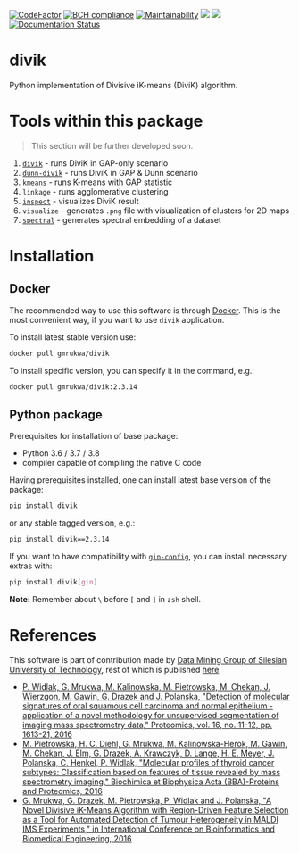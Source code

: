 [![CodeFactor](https://www.codefactor.io/repository/github/gmrukwa/divik/badge)](https://www.codefactor.io/repository/github/gmrukwa/divik)
[![BCH compliance](https://bettercodehub.com/edge/badge/gmrukwa/divik?branch=master)](https://bettercodehub.com/)
[![Maintainability](https://api.codeclimate.com/v1/badges/4cf5d42d0a0076c38445/maintainability)](https://codeclimate.com/github/gmrukwa/divik/maintainability)
![](https://github.com/gmrukwa/divik/workflows/Build%20and%20push%20deployment%20images/badge.svg)
![](https://github.com/gmrukwa/divik/workflows/Run%20unit%20tests/badge.svg)
[![Documentation Status](https://readthedocs.org/projects/divik/badge/?version=latest)](https://divik.readthedocs.io/en/latest/?badge=latest)

# divik

Python implementation of Divisive iK-means (DiviK) algorithm.

# Tools within this package

> This section will be further developed soon.

1) [`divik`](divik/_cli/divik.md) - runs DiviK in GAP-only scenario
2) [`dunn-divik`](dunn-divik/_cli/dunn-divik.md) - runs DiviK in GAP & Dunn scenario
2) [`kmeans`](divik/_cli/auto_kmeans.md) - runs K-means with GAP statistic
3) `linkage` - runs agglomerative clustering
4) [`inspect`](divik/_cli/inspect.md) - visualizes DiviK result
5) `visualize` - generates `.png` file with visualization of clusters for 2D
maps
6) [`spectral`](divik/_cli/spectral.md) - generates spectral embedding of a
dataset

# Installation

## Docker

The recommended way to use this software is through
[Docker](https://www.docker.com/). This is the most convenient way, if you want
to use `divik` application.

To install latest stable version use:

```bash
docker pull gmrukwa/divik
```

To install specific version, you can specify it in the command, e.g.:

```bash
docker pull gmrukwa/divik:2.3.14
```

## Python package

Prerequisites for installation of base package:

- Python 3.6 / 3.7 / 3.8
- compiler capable of compiling the native C code

Having prerequisites installed, one can install latest base version of the
package:

```bash
pip install divik
```

or any stable tagged version, e.g.:

```bash
pip install divik==2.3.14
```

If you want to have compatibility with
[`gin-config`](https://github.com/google/gin-config), you can install
necessary extras with:

```bash
pip install divik[gin]
```

**Note:** Remember about `\` before `[` and `]` in `zsh` shell.

# References

This software is part of contribution made by [Data Mining Group of Silesian
University of Technology](http://www.zaed.polsl.pl/), rest of which is
published [here](https://github.com/ZAEDPolSl).

+ [P. Widlak, G. Mrukwa, M. Kalinowska, M. Pietrowska, M. Chekan, J. Wierzgon, M.
Gawin, G. Drazek and J. Polanska, "Detection of molecular signatures of oral
squamous cell carcinoma and normal epithelium - application of a novel
methodology for unsupervised segmentation of imaging mass spectrometry data,"
Proteomics, vol. 16, no. 11-12, pp. 1613-21, 2016][1]
+ [M. Pietrowska, H. C. Diehl, G. Mrukwa, M. Kalinowska-Herok, M. Gawin, M.
Chekan, J. Elm, G. Drazek, A. Krawczyk, D. Lange, H. E. Meyer, J. Polanska, C.
Henkel, P. Widlak, "Molecular profiles of thyroid cancer subtypes:
Classification based on features of tissue revealed by mass spectrometry
imaging," Biochimica et Biophysica Acta (BBA)-Proteins and Proteomics, 2016][2]
+ [G. Mrukwa, G. Drazek, M. Pietrowska, P. Widlak and J. Polanska, "A Novel
Divisive iK-Means Algorithm with Region-Driven Feature Selection as a Tool for
Automated Detection of Tumour Heterogeneity in MALDI IMS Experiments," in
International Conference on Bioinformatics and Biomedical Engineering, 2016][3]

[1]: http://onlinelibrary.wiley.com/doi/10.1002/pmic.201500458/pdf
[2]: http://www.sciencedirect.com/science/article/pii/S1570963916302175
[3]: http://link.springer.com/chapter/10.1007/978-3-319-31744-1_11
